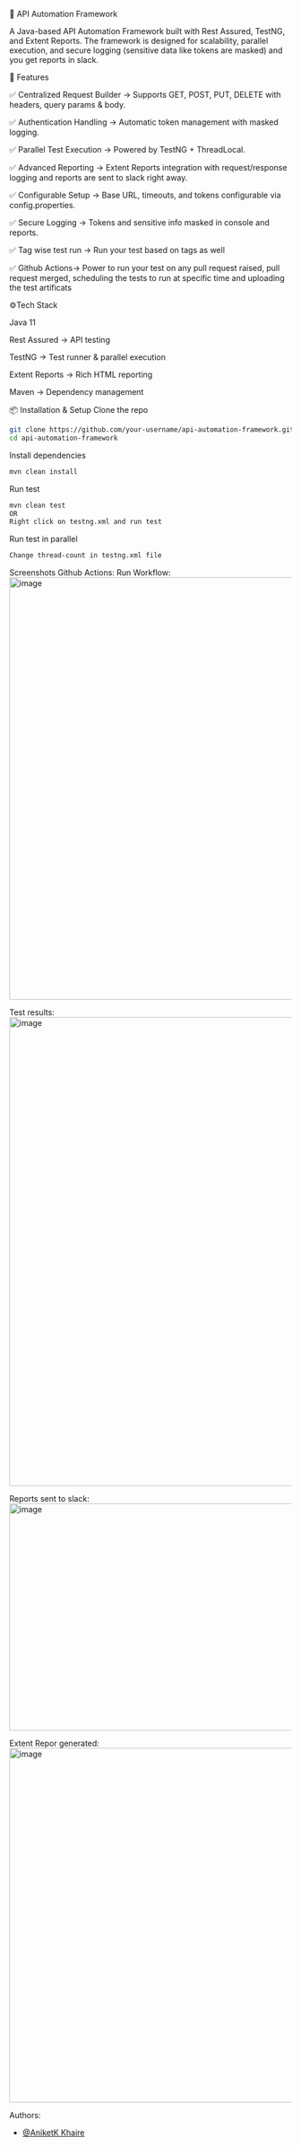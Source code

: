 🚀 API Automation Framework

A Java-based API Automation Framework built with Rest Assured, TestNG, and Extent Reports.
The framework is designed for scalability, parallel execution, and secure logging (sensitive data like tokens are masked) and you get reports in slack.


📌 Features

✅ Centralized Request Builder → Supports GET, POST, PUT, DELETE with headers, query params & body.

✅ Authentication Handling → Automatic token management with masked logging.

✅ Parallel Test Execution → Powered by TestNG + ThreadLocal.

✅ Advanced Reporting → Extent Reports integration with request/response logging and reports are sent to slack right away.

✅ Configurable Setup → Base URL, timeouts, and tokens configurable via config.properties.

✅ Secure Logging → Tokens and sensitive info masked in console and reports.

✅ Tag wise test run -> Run your test based on tags as well

✅ Github Actions-> Power to run your test on any pull request raised, pull request merged, scheduling the tests to run at specific time and uploading the test artificats


⚙️Tech Stack

Java 11

Rest Assured → API testing

TestNG → Test runner & parallel execution

Extent Reports → Rich HTML reporting

Maven → Dependency management

📦 Installation & Setup
Clone the repo
```bash
git clone https://github.com/your-username/api-automation-framework.git
cd api-automation-framework
```

Install dependencies
```bash
mvn clean install
```

Run test
```bash
mvn clean test
OR
Right click on testng.xml and run test
```

Run test in parallel
```bash
Change thread-count in testng.xml file
```


Screenshots
Github Actions:
Run Workflow:
<img width="1883" height="753" alt="image" src="https://github.com/user-attachments/assets/046edbb0-e3ba-4bf4-ac92-42128310e7b9" />

Test results:
<img width="1852" height="836" alt="image" src="https://github.com/user-attachments/assets/98e463d0-8ba8-41ec-8fe7-0b1c4f4550b2" />

Reports sent to slack:
<img width="1377" height="405" alt="image" src="https://github.com/user-attachments/assets/2d2848de-e9a4-4c26-9122-9bf6cc39f9f4" />

Extent Repor generated:
<img width="1902" height="632" alt="image" src="https://github.com/user-attachments/assets/3c32f6f9-c741-404f-bd44-8ddb1028ee19" />

Authors:
- [@AniketK Khaire](https://www.linkedin.com/in/aniket-khaire-sdet/)



